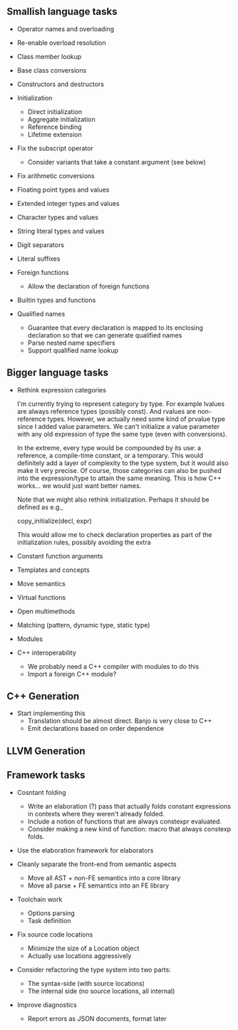 
## Smallish language tasks

- Operator names and overloading
- Re-enable overload resolution
- Class member lookup
- Base class conversions

- Constructors and destructors

- Initialization
  - Direct initialization
  - Aggregate initialization
  - Reference binding
  - Lifetime extension

- Fix the subscript operator
  - Consider variants that take a constant argument (see below)

- Fix arithmetic conversions
- Floating point types and values
- Extended integer types and values
- Character types and values
- String literal types and values
- Digit separators
- Literal suffixes

- Foreign functions
  - Allow the declaration of foreign functions

- Builtin types and functions

- Qualified names
  - Guarantee that every declaration is mapped to its enclosing
    declaration so that we can generate qualified names
  - Parse nested name specifiers
  - Support qualified name lookup

## Bigger language tasks

- Rethink expression categories

  I'm currently trying to represent category by type. For example lvalues
  are always reference types (possibly const). And rvalues are non-reference 
  types. However, we actually need some kind of prvalue type since I added
  value parameters. We can't initialize a value parameter with any old
  expression of type the same type (even with conversions).

  In the extreme, every type would be compounded by its use: a reference,
  a compile-time constant, or a temporary. This would definitely add a layer
  of complexity to the type system, but it would also make it very precise.
  Of course, those categories can also be pushed into the expression/type
  to attain the same meaning. This is how C++ works... we would just want
  better names.

  Note that we might also rethink initialization. Perhaps it should be
  defined as e.g.,

    copy_initialize(decl, expr)

  This would allow me to check declaration properties as part of the
  initialization rules, possibly avoiding the extra


- Constant function arguments
- Templates and concepts
- Move semantics
- Virtual functions
- Open multimethods
- Matching (pattern, dynamic type, static type)
- Modules

- C++ interoperability
  - We probably need a C++ compiler with modules to do this
  - Import a foreign C++ module?


## C++ Generation

- Start implementing this
  - Translation should be almost direct. Banjo is very close to C++
  - Emit declarations based on order dependence


## LLVM Generation



## Framework tasks

- Cosntant folding
  - Write an elaboration (?) pass that actually folds 
    constant expressions in contexts where they weren't already folded.
  - Include a notion of functions that are always constexpr evaluated.
  - Consider making a new kind of function: macro that always constexp
    folds.

- Use the elaboration framework for elaborators

- Cleanly separate the front-end from semantic aspects
  - Move all AST + non-FE semantics into a core library
  - Move all parse + FE semantics into an FE library

- Toolchain work
  - Options parsing
  - Task definition

- Fix source code locations
  - Minimize the size of a Location object
  - Actually use locations aggressively

- Consider refactoring the type system into two parts:
  - The syntax-side (with source locations)
  - The internal side (no source locations, all internal)

- Improve diagnostics
  - Report errors as JSON documents, format later